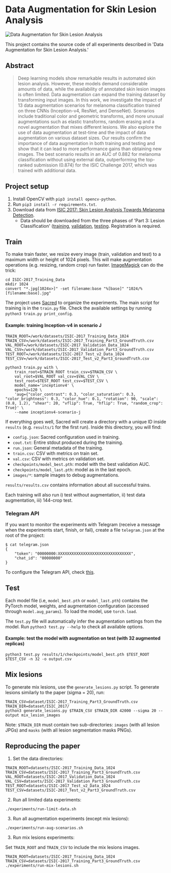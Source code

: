 # Data Augmentation for Skin Lesion Analysis

![Data Augmentation for Skin Lesion Analysis](sample-images/paper-image.png)

This project contains the source code of all experiments described in
'Data Augmentation for Skin Lesion Analysis.'


## Abstract

> Deep learning models show remarkable results in automated skin lesion
> analysis. However, these models demand considerable amounts of data, while the
> availability of annotated skin lesion images is often limited. Data
> augmentation can expand the training dataset by transforming input images. In
> this work, we investigate the impact of 13 data augmentation scenarios for
> melanoma classification trained on three CNNs (Inception-v4, ResNet, and
> DenseNet). Scenarios include traditional color and geometric transforms, and
> more unusual augmentations such as elastic transforms, random erasing and a
> novel augmentation that mixes different lesions. We also explore the use of
> data augmentation at test-time and the impact of data augmentation on
> various dataset sizes. Our results confirm the importance of data augmentation
> in both training and testing and show that it can lead to more performance
> gains than obtaining new images. The best scenario results in an AUC of 0.882
> for melanoma classification without using external data, outperforming the
> top-ranked submission (0.874) for the ISIC Challenge 2017, which was trained
> with additional data.


## Project setup

1. Install OpenCV with `pip3 install opencv-python`.
2. Run `pip3 install -r requirements.txt`.
3. Download data from [ISIC 2017: Skin Lesion Analysis Towards Melanoma Detection](https://challenge.kitware.com/#challenge/583f126bcad3a51cc66c8d9a).
   - Data should be downloaded from the three phases of 'Part 3: Lesion Classification' ([training](https://challenge.kitware.com/#phase/5840f53ccad3a51cc66c8dab), [validation](https://challenge.kitware.com/#phase/584b0afacad3a51cc66c8e33), [testing](https://challenge.kitware.com/#phase/584b0afccad3a51cc66c8e38). Registration is required.


## Train

To make train faster, we resize every image (train, validation and test) to a
maximum width or height of 1024 pixels. This will make augmentation operations
(e.g. resizing, random crop) run faster.
[ImageMagick](http://imagemagick.org/script/index.php) can do the trick:

```
cd ISIC-2017_Training_Data
mkdir 1024
convert "*.jpg[1024x>]" -set filename:base "%[base]" "1024/%[filename:base].jpg"
```

The project uses [Sacred](http://sacred.readthedocs.io) to organize the
experiments. The main script for training is in the `train.py` file. Check the
available settings by running `python3 train.py print_config`.

#### Example: training Inception-v4 in scenario J

```
TRAIN_ROOT=/work/datasets/ISIC-2017_Training_Data_1024
TRAIN_CSV=/work/datasets/ISIC-2017_Training_Part3_GroundTruth.csv
VAL_ROOT=/work/datasets/ISIC-2017_Validation_Data_1024
VAL_CSV=/work/datasets/ISIC-2017_Validation_Part3_GroundTruth.csv
TEST_ROOT=/work/datasets/ISIC-2017_Test_v2_Data_1024
TEST_CSV=/work/datasets/ISIC-2017_Test_v2_Part3_GroundTruth.csv

python3 train.py with \
    train_root=$TRAIN_ROOT train_csv=$TRAIN_CSV \
    val_root=$VAL_ROOT val_csv=$VAL_CSV \
    test_root=$TEST_ROOT test_csv=$TEST_CSV \
    model_name='inceptionv4' \
    epochs=120 \
    'aug={"color_contrast": 0.3, "color_saturation": 0.3, "color_brightness": 0.3, "color_hue": 0.1, "rotation": 90, "scale": (0.8, 1.2), "shear": 20, "vflip": True, "hflip": True, "random_crop": True}' \
    --name inceptionv4-scenario-j
```

If everything goes well, Sacred will create a directory with a unique ID inside
`results` (e.g. `results/1` for the first run). Inside this directory, you will
find:

* `config.json`: Sacred configuration used in training.
* `cout.txt`: Entire stdout produced during the training.
* `run.json`: General metadata of the training.
* `train.csv`: CSV with metrics on train set.
* `val.csv`: CSV with metrics on validation set.
* `checkpoints/model_best.pth`: model with the best validation AUC.
* `checkpoints/model_last.pth`: model as in the last epoch.
* `images/*`: sample images to debug augmentations.

`results/results.csv` contains information about all successful trains.

Each training will also run i) test without augmentation, ii) test data
augmentation, iii) 144-crop test.

### Telegram API

If you want to monitor the experiments with Telegram (receive a message when
the experiments start, finish, or fail), create a file `telegram.json` at the
root of the project:

```
$ cat telegram.json
{
    "token": "00000000:XXXXXXXXXXXXXXXXXXXXXXXXXXXXXXXX",
    "chat_id": "00000000"
}
```

To configure the Telegram API, check [this](https://stackoverflow.com/questions/32423837/telegram-bot-how-to-get-a-group-chat-id).


## Test

Each model file (i.e, `model_best.pth` or `model_last.pth`) contains the
PyTorch model, weights, and augmentation configuration (accessed through
`model.aug_params`). To load the model, use `torch.load`.

The `test.py` file will automatically infer the augmentation settings from the
model. Run `python3 test.py --help` to check all available options.

#### Example: test the model with augmentation on test (with 32 augmented replicas)

```
python3 test.py results/1/checkpoints/model_best.pth $TEST_ROOT  $TEST_CSV -n 32 -o output.csv
```


## Mix lesions

To generate mix lesions, use the `generate_lesions.py` script. To generate
lesions similarly to the paper (sigma = 20), run:

```
TRAIN_CSV=dataset/ISIC-2017_Training_Part3_GroundTruth.csv
TRAIN_DIR=dataset/ISIC_2017/
python3 generate_lesions.py $TRAIN_CSV $TRAIN_DIR 42000 --sigma 20 --output mix_lesion_images
```

Note: `$TRAIN_DIR` must contain two sub-directories: `images` (with all lesion
JPGs) and `masks` (with all lesion segmentation masks PNGs).


## Reproducing the paper

1. Set the data directories:

```
TRAIN_ROOT=datasets/ISIC-2017_Training_Data_1024
TRAIN_CSV=datasets/ISIC-2017_Training_Part3_GroundTruth.csv
VAL_ROOT=datasets/ISIC-2017_Validation_Data_1024
VAL_CSV=datasets/ISIC-2017_Validation_Part3_GroundTruth.csv
TEST_ROOT=datasets/ISIC-2017_Test_v2_Data_1024
TEST_CSV=datasets/ISIC-2017_Test_v2_Part3_GroundTruth.csv
```

2. Run all limited data experiments:

```
./experiments/run-limit-data.sh
```

3. Run all augmentation experiments (except mix lesions):

```
./experiments/run-aug-scenarios.sh
```

3. Run mix lesions experiments:

Set `TRAIN_ROOT` and `TRAIN_CSV` to include the mix lesions images.

```
TRAIN_ROOT=datasets/ISIC-2017_Training_Data_1024
TRAIN_CSV=datasets/ISIC-2017_Training_Part3_GroundTruth.csv
./experiments/run-mix-lesions.sh
```
